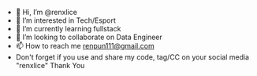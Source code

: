 - 👋 Hi, I’m @renxlice
- 👀 I’m interested in Tech/Esport
- 🌱 I’m currently learning fullstack 
- 💞️ I’m looking to collaborate on Data Engineer
- 📫 How to reach me renpun111@gmail.com
- Don't forget if you use and share my code, tag/CC on your social media "renxlice"
Thank You
<!---
renxlice/renxlice is a ✨ special ✨ repository because its `README.md` (this file) appears on your GitHub profile.
You can click the Preview link to take a look at your changes.
--->
